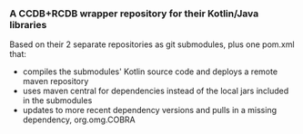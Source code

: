 ### A CCDB+RCDB wrapper repository for their Kotlin/Java libraries

Based on their 2 separate repositories as git submodules, plus one pom.xml that:
* compiles the submodules' Kotlin source code and deploys a remote maven repository
* uses maven central for dependencies instead of the local jars included in the submodules
* updates to more recent dependency versions and pulls in a missing dependency, org.omg.COBRA
